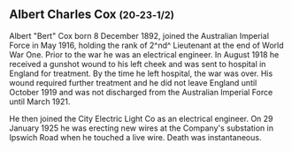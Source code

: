 ## Albert Charles Cox <small>(20‑23‑1/2)</small>

Albert "Bert" Cox born 8 December 1892, joined the Australian Imperial Force in May 1916, holding the rank of 2^nd^ Lieutenant at the end of World War One. Prior to the war he was an electrical engineer. In August 1918 he received a gunshot wound to his left cheek and was sent to hospital in England for treatment. By the time he left hospital, the war was over. His wound required further treatment and he did not leave England until October 1919 and was not discharged from the Australian Imperial Force until March 1921. 

He then joined the City Electric Light Co as an electrical engineer. On 29 January 1925 he was erecting new wires at the Company's substation in Ipswich Road when he touched a live wire. Death was instantaneous.
